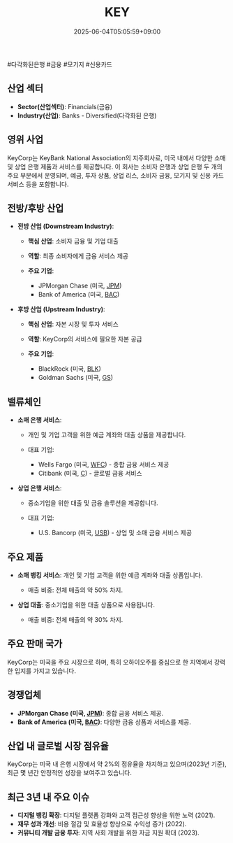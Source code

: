 ﻿---
title: "KEY"
date: 2025-06-04T05:05:59+09:00
lastmod: 2025-06-04T05:05:59+09:00
type: docs
sidebar:
  open: true
weight: 481
---
<div style="display:none">
  <meta property="article:published_time" content="2025-06-03T20:05:59Z" />
  <meta property="article:modified_time" content="2025-06-03T20:05:59Z" />
</div>
#다각화된은행 #금융 #모기지 #신용카드 

## 산업 섹터

- **Sector(산업섹터)**: Financials(금융)
- **Industry(산업)**: Banks - Diversified(다각화된 은행)

## 영위 사업

KeyCorp는 KeyBank National Association의 지주회사로, 미국 내에서 다양한 소매 및 상업 은행 제품과 서비스를 제공합니다. 이 회사는 소비자 은행과 상업 은행 두 개의 주요 부문에서 운영되며, 예금, 투자 상품, 상업 리스, 소비자 금융, 모기지 및 신용 카드 서비스 등을 포함합니다.

## 전방/후방 산업

- **전방 산업 (Downstream Industry)**:
    
    - **핵심 산업**: 소비자 금융 및 기업 대출
    - **역할**: 최종 소비자에게 금융 서비스 제공
    - **주요 기업**:
        
        - JPMorgan Chase (미국, [JPM](/company-analysis/jpm/))
        - Bank of America (미국, [BAC](/company-analysis/bac/))

- **후방 산업 (Upstream Industry)**:
    
    - **핵심 산업**: 자본 시장 및 투자 서비스
    - **역할**: KeyCorp의 서비스에 필요한 자본 공급
    - **주요 기업**:
        
        - BlackRock (미국, [BLK](/company-analysis/blk/))
        - Goldman Sachs (미국, [GS](/industry-study/gs/))

## 밸류체인

- **소매 은행 서비스**:
    
    - 개인 및 기업 고객을 위한 예금 계좌와 대출 상품을 제공합니다.
    - 대표 기업:
        
        - Wells Fargo (미국, [WFC](/company-analysis/wfc/)) - 종합 금융 서비스 제공
        - Citibank (미국, [C](/company-analysis/c/)) - 글로벌 금융 서비스

- **상업 은행 서비스**:
    
    - 중소기업을 위한 대출 및 금융 솔루션을 제공합니다.
    - 대표 기업:
        
        - U.S. Bancorp (미국, [USB](/company-analysis/usb/)) - 상업 및 소매 금융 서비스 제공

## 주요 제품

- **소매 뱅킹 서비스**: 개인 및 기업 고객을 위한 예금 계좌와 대출 상품입니다.
    
    - 매출 비중: 전체 매출의 약 50% 차지.
    
- **상업 대출**: 중소기업을 위한 대출 상품으로 사용됩니다.
    
    - 매출 비중: 전체 매출의 약 30% 차지.

## 주요 판매 국가

KeyCorp는 미국을 주요 시장으로 하며, 특히 오하이오주를 중심으로 한 지역에서 강력한 입지를 가지고 있습니다.

## 경쟁업체

- **JPMorgan Chase (미국, [JPM](/company-analysis/jpm/))**: 종합 금융 서비스 제공.
- **Bank of America (미국, [BAC](/company-analysis/bac/))**: 다양한 금융 상품과 서비스를 제공.

## 산업 내 글로벌 시장 점유율

KeyCorp는 미국 내 은행 시장에서 약 2%의 점유율을 차지하고 있으며(2023년 기준), 최근 몇 년간 안정적인 성장을 보여주고 있습니다.

## 최근 3년 내 주요 이슈

- **디지털 뱅킹 확장**: 디지털 플랫폼 강화와 고객 접근성 향상을 위한 노력 (2021).
- **재무 성과 개선**: 비용 절감 및 효율성 향상으로 수익성 증가 (2022).
- **커뮤니티 개발 금융 투자**: 지역 사회 개발을 위한 자금 지원 확대 (2023).
